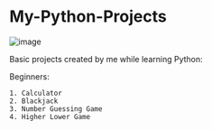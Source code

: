# My-Python-Projects

![image](https://user-images.githubusercontent.com/39738504/227353321-c177cf46-cd4a-4af9-a1a7-1c429c413372.png)

Basic projects created by me while learning Python:

  Beginners:
  
    1. Calculator
    2. Blackjack
    3. Number Guessing Game
    4. Higher Lower Game
